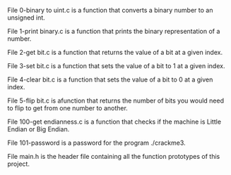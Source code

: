 File 0-binary to uint.c is a function that converts a binary number to an unsigned int.

File 1-print binary.c is a function that prints the binary representation of a number.

File 2-get bit.c is a function that returns the value of a bit at a given index.

File 3-set bit.c is a function that sets the value of a bit to 1 at a given index.

File 4-clear bit.c is a function that sets the value of a bit to 0 at a given index.

File 5-flip bit.c is afunction that returns the number of bits you would need to flip to get from one number to another.

File 100-get endianness.c is a function that checks if the machine is Little Endian or Big Endian.

File 101-password is a password for the program ./crackme3.

File main.h is the header file containing all the function prototypes of this project.
